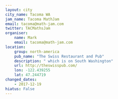 ```yaml
---
layout: city
city_name: Tacoma WA
jam_name: Tacoma MathJam
email: tacoma@math-jam.com
twitter: TACMathsJam
organiser:
    name: Mark
    email: tacoma@math-jam.com
location:
    group: north-america
    pub_name: "The Swiss Restaurant and Pub"
    description: " which is on South Washington"
    url: http://theswisspub.com/
    lon: -122.439255
    lat: 47.244719
changed_dates:
    - 2017-12-19
hiatus: False
---
```

